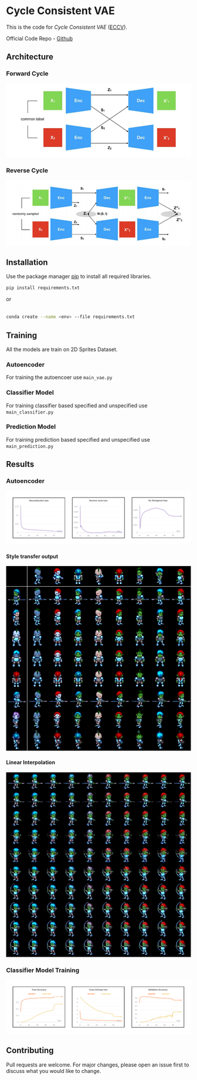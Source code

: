 
# Cycle Consistent VAE

This is the code  for *Cycle Consistent VAE* ([ECCV](http://openaccess.thecvf.com/content_ECCV_2018/papers/Ananya_Harsh_Jha_Disentangling_Factors_of_ECCV_2018_paper.pdf)).


Official Code Repo - [Github](https://github.com/ananyahjha93/cycle-consistent-vae)

## Architecture

### Forward Cycle

![image info](images/architecture_1.png)


### Reverse Cycle

![image info](images/architecture.png)


## Installation

Use the package manager [pip](https://pip.pypa.io/en/stable/) to install all required libraries.


```bash
pip install requirements.txt 
```

or

```bash

conda create --name <env> --file requirements.txt 
```



## Training
All the models are train on 2D Sprites Dataset.

### Autoencoder

For training the autoencoer use `main_vae.py`


### Classifier Model

For training classifier based specified and unspecified  use `main_classifier.py`

### Prediction Model
For training prediction based specified and unspecified  use  `main_prediction.py`


## Results

### Autoencoder



![image info](images/vae_training.png)

#### Style transfer output
![image info](images/style_transfer.png)

#### Linear Interpolation
![image info](images/linear_interpolation.png)


### Classifier Model Training

![image info](images/classifier.png)


<!-- ### Prediction Model Training

![image info](images/prediction_loss.png) -->





## Contributing
Pull requests are welcome. For major changes, please open an issue first to discuss what you would like to change.



